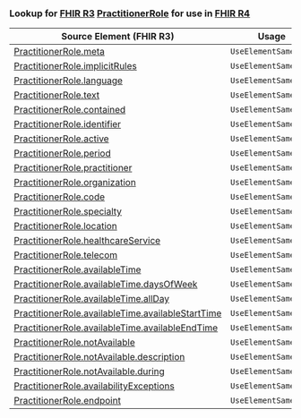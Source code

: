 ### Lookup for [FHIR R3](https://hl7.org/fhir/STU3/) [PractitionerRole](https://hl7.org/fhir/STU3/PractitionerRole.html) for use in [FHIR R4](https://hl7.org/fhir/R4/)

| Source Element (FHIR R3) | Usage | Target |
| -------------- | ----- | ------ |
| [PractitionerRole.meta](https://hl7.org/fhir/STU3/PractitionerRole.html#resource) | `UseElementSameName` | [PractitionerRole.meta](https://hl7.org/fhir/R4/PractitionerRole.html#resource) |
| [PractitionerRole.implicitRules](https://hl7.org/fhir/STU3/PractitionerRole.html#resource) | `UseElementSameName` | [PractitionerRole.implicitRules](https://hl7.org/fhir/R4/PractitionerRole.html#resource) |
| [PractitionerRole.language](https://hl7.org/fhir/STU3/PractitionerRole.html#resource) | `UseElementSameName` | [PractitionerRole.language](https://hl7.org/fhir/R4/PractitionerRole.html#resource) |
| [PractitionerRole.text](https://hl7.org/fhir/STU3/PractitionerRole.html#resource) | `UseElementSameName` | [PractitionerRole.text](https://hl7.org/fhir/R4/PractitionerRole.html#resource) |
| [PractitionerRole.contained](https://hl7.org/fhir/STU3/PractitionerRole.html#resource) | `UseElementSameName` | [PractitionerRole.contained](https://hl7.org/fhir/R4/PractitionerRole.html#resource) |
| [PractitionerRole.identifier](https://hl7.org/fhir/STU3/PractitionerRole.html#resource) | `UseElementSameName` | [PractitionerRole.identifier](https://hl7.org/fhir/R4/PractitionerRole.html#resource) |
| [PractitionerRole.active](https://hl7.org/fhir/STU3/PractitionerRole.html#resource) | `UseElementSameName` | [PractitionerRole.active](https://hl7.org/fhir/R4/PractitionerRole.html#resource) |
| [PractitionerRole.period](https://hl7.org/fhir/STU3/PractitionerRole.html#resource) | `UseElementSameName` | [PractitionerRole.period](https://hl7.org/fhir/R4/PractitionerRole.html#resource) |
| [PractitionerRole.practitioner](https://hl7.org/fhir/STU3/PractitionerRole.html#resource) | `UseElementSameName` | [PractitionerRole.practitioner](https://hl7.org/fhir/R4/PractitionerRole.html#resource) |
| [PractitionerRole.organization](https://hl7.org/fhir/STU3/PractitionerRole.html#resource) | `UseElementSameName` | [PractitionerRole.organization](https://hl7.org/fhir/R4/PractitionerRole.html#resource) |
| [PractitionerRole.code](https://hl7.org/fhir/STU3/PractitionerRole.html#resource) | `UseElementSameName` | [PractitionerRole.code](https://hl7.org/fhir/R4/PractitionerRole.html#resource) |
| [PractitionerRole.specialty](https://hl7.org/fhir/STU3/PractitionerRole.html#resource) | `UseElementSameName` | [PractitionerRole.specialty](https://hl7.org/fhir/R4/PractitionerRole.html#resource) |
| [PractitionerRole.location](https://hl7.org/fhir/STU3/PractitionerRole.html#resource) | `UseElementSameName` | [PractitionerRole.location](https://hl7.org/fhir/R4/PractitionerRole.html#resource) |
| [PractitionerRole.healthcareService](https://hl7.org/fhir/STU3/PractitionerRole.html#resource) | `UseElementSameName` | [PractitionerRole.healthcareService](https://hl7.org/fhir/R4/PractitionerRole.html#resource) |
| [PractitionerRole.telecom](https://hl7.org/fhir/STU3/PractitionerRole.html#resource) | `UseElementSameName` | [PractitionerRole.telecom](https://hl7.org/fhir/R4/PractitionerRole.html#resource) |
| [PractitionerRole.availableTime](https://hl7.org/fhir/STU3/PractitionerRole.html#resource) | `UseElementSameName` | [PractitionerRole.availableTime](https://hl7.org/fhir/R4/PractitionerRole.html#resource) |
| [PractitionerRole.availableTime.daysOfWeek](https://hl7.org/fhir/STU3/PractitionerRole.html#resource) | `UseElementSameName` | [PractitionerRole.availableTime.daysOfWeek](https://hl7.org/fhir/R4/PractitionerRole.html#resource) |
| [PractitionerRole.availableTime.allDay](https://hl7.org/fhir/STU3/PractitionerRole.html#resource) | `UseElementSameName` | [PractitionerRole.availableTime.allDay](https://hl7.org/fhir/R4/PractitionerRole.html#resource) |
| [PractitionerRole.availableTime.availableStartTime](https://hl7.org/fhir/STU3/PractitionerRole.html#resource) | `UseElementSameName` | [PractitionerRole.availableTime.availableStartTime](https://hl7.org/fhir/R4/PractitionerRole.html#resource) |
| [PractitionerRole.availableTime.availableEndTime](https://hl7.org/fhir/STU3/PractitionerRole.html#resource) | `UseElementSameName` | [PractitionerRole.availableTime.availableEndTime](https://hl7.org/fhir/R4/PractitionerRole.html#resource) |
| [PractitionerRole.notAvailable](https://hl7.org/fhir/STU3/PractitionerRole.html#resource) | `UseElementSameName` | [PractitionerRole.notAvailable](https://hl7.org/fhir/R4/PractitionerRole.html#resource) |
| [PractitionerRole.notAvailable.description](https://hl7.org/fhir/STU3/PractitionerRole.html#resource) | `UseElementSameName` | [PractitionerRole.notAvailable.description](https://hl7.org/fhir/R4/PractitionerRole.html#resource) |
| [PractitionerRole.notAvailable.during](https://hl7.org/fhir/STU3/PractitionerRole.html#resource) | `UseElementSameName` | [PractitionerRole.notAvailable.during](https://hl7.org/fhir/R4/PractitionerRole.html#resource) |
| [PractitionerRole.availabilityExceptions](https://hl7.org/fhir/STU3/PractitionerRole.html#resource) | `UseElementSameName` | [PractitionerRole.availabilityExceptions](https://hl7.org/fhir/R4/PractitionerRole.html#resource) |
| [PractitionerRole.endpoint](https://hl7.org/fhir/STU3/PractitionerRole.html#resource) | `UseElementSameName` | [PractitionerRole.endpoint](https://hl7.org/fhir/R4/PractitionerRole.html#resource) |
